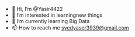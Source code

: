 - 👋 Hi, I’m @Yasir4422
- 👀 I’m interested in learningnew things
- 🌱 I’m currently learning Big Data
- 📫 How to reach me syedyaser3939@gmail.com

<!---
Yasir4422/Yasir4422 is a ✨ special ✨ repository because its `README.md` (this file) appears on your GitHub profile.
You can click the Preview link to take a look at your changes.
--->

